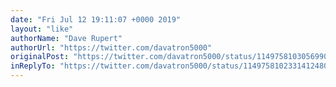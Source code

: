 ```yaml
---
date: "Fri Jul 12 19:11:07 +0000 2019"
layout: "like"
authorName: "Dave Rupert"
authorUrl: "https://twitter.com/davatron5000"
originalPost: "https://twitter.com/davatron5000/status/1149758103056990210"
inReplyTo: "https://twitter.com/davatron5000/status/1149758102331412480"
---
```

